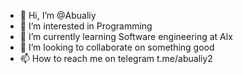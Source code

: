 - 👋 Hi, I’m @Abualiy
- 👀 I’m interested in Programming 
- 🌱 I’m currently learning Software engineering at Alx
- 💞️ I’m looking to collaborate on something good
- 📫 How to reach me on telegram t.me/abualiy2

<!---
Abualiy/Abualiy is a ✨ special ✨ repository because its `README.md` (this file) appears on your GitHub profile.
You can click the Preview link to take a look at your changes.
--->
